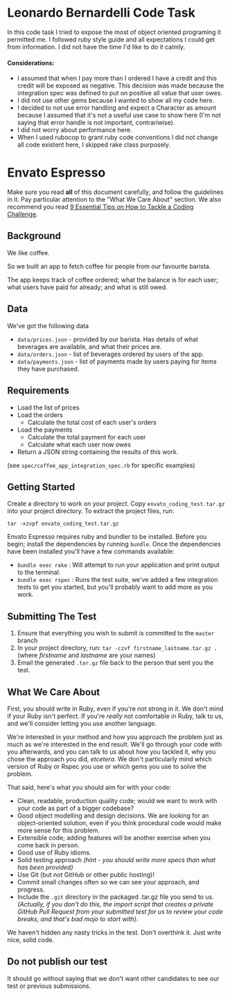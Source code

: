 # Leonardo Bernardelli Code Task

In this code task I tried to expose the most of object oriented programing it permitted me. I followed ruby style guide and all expectations I could get from information. I did not have the time I'd like to do it calmly.

#### Considerations:

- I assumed that when I pay more than I ordered I have a credit and this credit will be exposed as negative. This decision was made because the integration spec was defined to put on positive all value that user owes.
- I did not use other gems because I wanted to show all my code here.
- I decided to not use error handling and expect a Character as amount because I assumed that it's not a useful use case to show here (I'm not saying that error handle is not important, contrariwise).
- I did not worry about performance here.
- When I used rubocop to grant ruby code conventions I did not change all code existent here, I skipped rake class purposely. 

# Envato Espresso

Make sure you read **all** of this document carefully, and follow the guidelines
in it. Pay particular attention to the "What We Care About" section. We also
recommend you read
[9 Essential Tips on How to Tackle a Coding Challenge](https://www.codementor.io/learn-programming/9-essential-tips-tackle-coding-challenge).

## Background

We like coffee.

So we built an app to fetch coffee for people from our favourite barista.

The app keeps track of coffee ordered; what the balance is for each user; what users have paid for already; and what is still owed.

## Data

We've got the following data

- `data/prices.json` - provided by our barista. Has details of what beverages are available, and what their prices are.
- `data/orders.json` - list of beverages ordered by users of the app.
- `data/payments.json` - list of payments made by users paying for items they have purchased.

## Requirements

- Load the list of prices
- Load the orders
  - Calculate the total cost of each user's orders
- Load the payments
  - Calculate the total payment for each user
  - Calculate what each user now owes
- Return a JSON string containing the results of this work.

(see `spec/coffee_app_integration_spec.rb` for specific examples)

## Getting Started

Create a directory to work on your project. Copy `envato_coding_test.tar.gz` into your project directory. To extract the project files, run:
```
tar -xzvpf envato_coding_test.tar.gz
```

Envato Espresso requires ruby and bundler to be installed. Before you begin; install the dependencies by running `bundle`.
Once the dependencies have been installed you'll have a few commands available:

- `bundle exec rake`  : Will attempt to run your application and print output to the terminal.
- `bundle exec rspec` : Runs the test suite, we've added a few integration tests to get you started, but you'll probably want to add more as you work.

## Submitting The Test

1. Ensure that everything you wish to submit is committed to the `master` branch
1. In your project directory, run: `tar -czvf firstname_lastname.tar.gz .` (where _firstname_ and _lastname_ are your names)
1. Email the generated `.tar.gz` file back to the person that sent you the test.

## What We Care About

First, you should write in Ruby, even if you're not strong in it. We don't mind if your Ruby isn't perfect. If you're *really* not comfortable in Ruby, talk to us, and we'll consider letting you use another language.

We're interested in your method and how you approach the problem just as much as we're interested in the end result. We'll go through your code with you afterwards, and you can talk to us about how you tackled it, why you chose the approach you did, _etcetera_. We don't particularly mind which version of Ruby or Rspec you use or which gems you use to solve the problem.

That said, here's what you should aim for with your code:

- Clean, readable, production quality code; would we want to work with your code as part of a bigger codebase?
- Good object modelling and design decisions. We are looking for an object-oriented solution, even if you think procedural code would make more sense for this problem.
- Extensible code; adding features will be another exercise when you come back in person.
- Good use of Ruby idioms.
- Solid testing approach _(hint - you should write more specs than what has been provided)_
- Use Git (but not GitHub or other public hosting)!
 - Commit small changes often so we can see your approach, and progress.
 - Include the `.git` directory in the packaged .tar.gz file you send to us.
   _(Actually, if you don't do this, the import script that creates a *private*
   GitHub Pull Request from your submitted test for us to review your code
   breaks, and that's bad mojo to start with)_.

We haven't hidden any nasty tricks in the test. Don't overthink it. Just write nice, solid code.

## Do not publish our test

It should go without saying that we don't want other candidates to see our
test or previous submissions.
